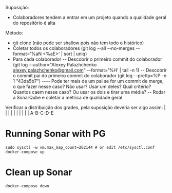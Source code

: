Suposição:
- Colaboradores tendem a entrar em um projeto quando a qualidade geral do repositório é alta


Método:
- git clone (não pode ser shallow pois não tem todo o histórico)
- Coletar todos os colaboradores (git log --all --no-merges --format='%aN <%aE>' | sort | uniq)
- Para cada colaborador
-- Descobrir o primeiro commit do colaborador (git log --author="Alexey Palazhchenko <alexey.palazhchenko@gmail.com>" --format='%H' | tail -n 1)
-- Descobrir o commit pai do primeiro commit do colaborador (git log --pretty=%P -n 1 "43da5b7")
---- Pode ter mais de um pai se for um commit de merge, o que fazer nesse caso? Não usar? Usar um deles? Qual critério? Quantos caem nesse caso? Ou usar os dois e tirar uma média?
-- Rodar a SonarQube e coletar a métrica de qualidade geral

Verificar a distribuição dos grades, pela suposição deveria ser algo assim:
|
| |
| | |
| | | | 
A-B-C-D-E

# Running Sonar with PG

```
sudo sysctl -w vm.max_map_count=262144 # or edit /etc/sysctl.conf
docker-compose up
```

# Clean up Sonar

```
docker-compose down
```